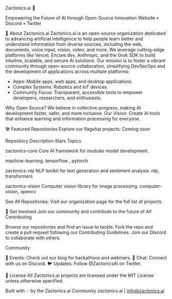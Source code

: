 Zactonics.ai 🌌

  



  Empowering the Future of AI through Open-Source Innovation
  Website • 
  Discord • 
  Twitter



  
  
  


🚀 About Zactonics.ai
Zactonics.ai is an open-source organization dedicated to advancing artificial intelligence to help people learn better and understand information from diverse sources, including the web, documents, voice input, vision, video, and more. We leverage cutting-edge platforms like Vercel, Encore.dev, Anthropic, and the Grok SDK to build intuitive, scalable, and secure AI solutions.
Our mission is to foster a vibrant community through open-source collaboration, simplifying DevSecOps and the development of applications across multiple platforms:

- Apps: Mobile apps, web apps, and desktop applications.
- Complex Systems: Robotics and IoT devices.
- Community Focus: Transparent, accessible tools to empower developers, researchers, and enthusiasts.

Why Open Source? We believe in collective progress, making AI development faster, safer, and more inclusive.
Our Vision: Create AI tools that enhance learning and information processing for everyone.

🛠️ Featured Repositories
Explore our flagship projects:
Coming soon

Repository
Description
Stars
Topics

zactonics-core
Core AI framework for modular model development.

machine-learning, tensorflow , pytorch

zactonics-nlp
NLP toolkit for text generation and sentiment analysis.
nlp, transformers

zactonics-vision
Computer vision library for image processing.
computer-vision, opencv

See All Repositories: Visit our organization page for the full list of projects.

🤝 Get Involved
Join our community and contribute to the future of AI!
Contributing

Browse our repositories and find an issue to tackle.
Fork the repo and create a pull request following our Contributing Guidelines.
Join our Discord to collaborate with others.

Community

📢 Events: Check out our blog for hackathons and webinars.
💬 Chat: Connect with us on Discord.
🐦 Updates: Follow @ZactonicsAI on Twitter.

📜 License
All Zactonics.ai projects are licensed under the MIT License unless otherwise specified.

  Built with 💡 by the Zactonics.ai Community
  zactonics.ai | 
  info@zactonics.ai
